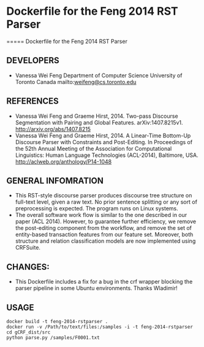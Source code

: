 # Dockerfile for the Feng 2014 RST Parser
=====
Dockerfile for the Feng 2014 RST Parser

DEVELOPERS
-----
* Vanessa Wei Feng
  Department of Computer Science
  University of Toronto
  Canada
  mailto:weifeng@cs.toronto.edu

REFERENCES
-----
* Vanessa Wei Feng and Graeme Hirst, 2014. Two-pass Discourse Segmentation with Pairing and Global Features. arXiv:1407.8215v1. http://arxiv.org/abs/1407.8215
* Vanessa Wei Feng and Graeme Hirst, 2014. A Linear-Time Bottom-Up Discourse Parser with Constraints and Post-Editing. In Proceedings of the 52th Annual Meeting of the Association for Computational Linguistics: Human Language Technologies (ACL-2014), Baltimore, USA. http://aclweb.org/anthology/P14-1048

GENERAL INFOMRATION
-----
* This RST-style discourse parser produces discourse tree structure on full-text level, given a raw text. No prior sentence splitting or any sort of preprocessing is expected. The program runs on Linux systems.
* The overall software work flow is similar to the one described in our paper (ACL 2014). However, to guarantee further efficiency, we remove the post-editing component from the workflow, and remove the set of entity-based transaction features from our feature set. Moreover, both structure and relation classification models are now implemented using CRFSuite.

CHANGES:
-----
* This Dockerfile includes a fix for a bug in the crf wrapper blocking the parser pipeline in some Ubuntu environments. Thanks Wladimir!

USAGE
-----
```
docker build -t feng-2014-rstparser .
docker run -v /Path/to/text/files:/samples -i -t feng-2014-rstparser
cd gCRF_dist/src
python parse.py /samples/F0001.txt
```

